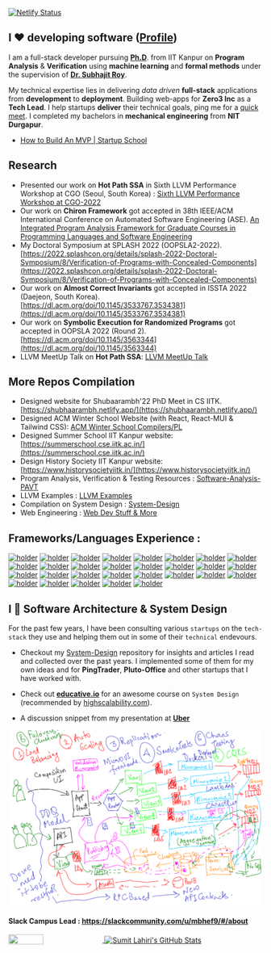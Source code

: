 [![Netlify Status](https://api.netlify.com/api/v1/badges/b7d665b3-a61d-42e1-a5d9-9916132a85dc/deploy-status)](https://app.netlify.com/sites/lahiri/deploys)

## I ❤️ developing software ([Profile](https://lahiri.netlify.app/))

I am a full-stack developer pursuing [**Ph.D**](https://github.com/lahiri-phdworks). from IIT Kanpur on **Program Analysis** & **Verification** using 
**machine learning** and **formal methods** under the supervision of [**Dr. Subhajit Roy**](https://www.cse.iitk.ac.in/users/subhajit/). 

My technical expertise lies in delivering *data driven* **full-stack** applications from **development** to **deployment**. Building web-apps for **Zero3 Inc** as a **Tech Lead**.
I help startups **deliver** their technical goals, ping me for a [quick meet](mailto:lahiri.devs@gmail.com).  I completed my bachelors in **mechanical engineering** from **NIT Durgapur**.

 - [How to Build An MVP | Startup School](https://www.youtube.com/watch?v=QRZ_l7cVzzU)

## Research 

- Presented our work on **Hot Path SSA** in Sixth LLVM Performance Workshop at CGO (Seoul, South Korea) : [Sixth LLVM Performance Workshop at CGO-2022](https://www.youtube.com/watch?v=ECwP3HRP0Z4)
- Our work on **Chiron Framework** got accepted in 38th IEEE/ACM International Conference on Automated Software Engineering (ASE). [An Integrated Program Analysis Framework for Graduate Courses in Programming Languages and Software Engineering](https://www.computer.org/csdl/proceedings-article/ase/2023/299600a598/1SBGAaQGZi0)
- My Doctoral Symposium at SPLASH 2022 (OOPSLA2-2022). [https://2022.splashcon.org/details/splash-2022-Doctoral-Symposium/8/Verification-of-Programs-with-Concealed-Components](https://2022.splashcon.org/details/splash-2022-Doctoral-Symposium/8/Verification-of-Programs-with-Concealed-Components)
- Our work on **Almost Correct Invariants** got accepted in ISSTA 2022 (Daejeon, South Korea). [https://dl.acm.org/doi/10.1145/3533767.3534381](https://dl.acm.org/doi/10.1145/3533767.3534381)
- Our work on **Symbolic Execution for Randomized Programs** got accepted in OOPSLA 2022 (Round 2). [https://dl.acm.org/doi/10.1145/3563344](https://dl.acm.org/doi/10.1145/3563344)
- LLVM MeetUp Talk on **Hot Path SSA**: [LLVM MeetUp Talk](https://www.youtube.com/watch?si=kqmmJpQ0SeLiHtgt&v=GW_icF7J2kY&feature=youtu.be)

## More Repos Compilation

- Designed website for Shubaarambh'22 PhD Meet in CS IITK. [https://shubhaarambh.netlify.app/](https://shubhaarambh.netlify.app/)
- Designed ACM Winter School Website (with React, React-MUI & Tailwind CSS): [ACM Winter School Compilers/PL](https://winterschool2022.cse.iitk.ac.in)
- Designed Summer School IIT Kanpur website: [https://summerschool.cse.iitk.ac.in/](https://summerschool.cse.iitk.ac.in/)
- Design History Society IIT Kanpur website: [https://www.historysocietyiitk.in/](https://www.historysocietyiitk.in/)
- Program Analysis, Verification & Testing Resources : [Software-Analysis-PAVT](https://github.com/codersguild/Software-Analysis-PAVT)
- LLVM Examples : [LLVM Examples](https://github.com/codersguild/LLVM-Examples)
- Compilation on System Design : [System-Design](https://github.com/codersguild/System-Design/blob/master/README.md)
- Web Engineering : [Web Dev Stuff & More](https://github.com/codersguild/System-Design/blob/master/Web%20Development%20-%20Engineering/README.md)

## Frameworks/Languages Experience :

[![holder](https://img.shields.io/badge/-Linode-green?style=for-the-badge&logo=linode&logoColor=white)](https://img.shields.io/badge/-Linode-green?style=for-the-badge&logo=linode&logoColor=white)
[![holder](https://img.shields.io/badge/-C/C++-lightpink?style=for-the-badge&logo=c&logoColor=black)](https://img.shields.io/badge/-C/C++-lightpink?style=for-the-badge&logo=c&logoColor=black)
[![holder](https://img.shields.io/badge/-CSS-orange?style=for-the-badge&logo=css3&logoColor=white)](https://img.shields.io/badge/-CSS-orange?style=for-the-badge&logo=css3&logoColor=white)
[![holder](https://img.shields.io/badge/-Docker-46a2f1?style=for-the-badge&logo=docker&logoColor=white)](https://img.shields.io/badge/-Docker-46a2f1?style=for-the-badge&logo=docker&logoColor=white)
[![holder](https://img.shields.io/badge/-FireBase-lightyellow?style=for-the-badge&logo=FIREBASE&logoColor=YELLOW)](https://img.shields.io/badge/-FireBase-lightyellow?style=for-the-badge&logo=FIREBASE&logoColor=YELLOW)
[![holder](https://img.shields.io/badge/-Git-F05032?style=for-the-badge&logo=git&logoColor=white)](https://img.shields.io/badge/-Git-F05032?style=for-the-badge&logo=git&logoColor=white)
[![holder](https://img.shields.io/badge/-Golang-lightblue?style=for-the-badge&logo=go&logoColor=white)](https://img.shields.io/badge/-Golang-lightblue?style=for-the-badge&logo=go&logoColor=white)
[![holder](https://img.shields.io/badge/-GraphQL-E10098?style=for-the-badge&logo=graphql&logoColor=white)](https://img.shields.io/badge/-GraphQL-E10098?style=for-the-badge&logo=graphql&logoColor=white)
[![holder](https://img.shields.io/badge/-Heroku-430098?style=for-the-badge&logo=heroku&logoColor=white)](https://img.shields.io/badge/-Heroku-430098?style=for-the-badge&logo=heroku&logoColor=white)
[![holder](https://img.shields.io/badge/-Insomnia-5849BE?style=for-the-badge&logo=insomnia&logoColor=white)](https://img.shields.io/badge/-Insomnia-5849BE?style=for-the-badge&logo=insomnia&logoColor=white)
[![holder](https://img.shields.io/badge/-JavaScript-FCAA00?style=for-the-badge&logo=JavaScript&logoColor=white)](https://img.shields.io/badge/-JavaScript-FCAA00?style=for-the-badge&logo=JavaScript&logoColor=white)
[![holder](https://img.shields.io/badge/-JIRA-blue?style=for-the-badge&logo=jira&logoColor=white)](https://img.shields.io/badge/-JIRA-blue?style=for-the-badge&logo=jira&logoColor=white)
[![holder](https://img.shields.io/badge/-JITSI-white?style=for-the-badge&logo=jitsi&logoColor=blue)](https://img.shields.io/badge/-JITSI-white?style=for-the-badge&logo=jitsi&logoColor=blue)
[![holder](https://img.shields.io/badge/-MongoDB-13aa52?style=for-the-badge&logo=mongodb&logoColor=white)](https://img.shields.io/badge/-MongoDB-13aa52?style=for-the-badge&logo=mongodb&logoColor=white)
[![holder](https://img.shields.io/badge/-netlify-blue?style=for-the-badge&logo=netlify&logoColor=green)](https://img.shields.io/badge/-netlify-blue?style=for-the-badge&logo=netlify&logoColor=green)
[![holder](https://img.shields.io/badge/-Nodejs-43853d?style=for-the-badge&logo=Node.js&logoColor=white)](https://img.shields.io/badge/-Nodejs-43853d?style=for-the-badge&logo=Node.js&logoColor=white)
[![holder](https://img.shields.io/badge/-NPM-CB3837?style=for-the-badge&logo=npm&logoColor=white)](https://img.shields.io/badge/-NPM-CB3837?style=for-the-badge&logo=npm&logoColor=white)
[![holder](https://img.shields.io/badge/-PostgreSQL-brightgreen?style=for-the-badge&logo=postgresql&logoColor=white)](https://img.shields.io/badge/-PostgreSQL-brightgreen?style=for-the-badge&logo=postgresql&logoColor=white)
[![holder](https://img.shields.io/badge/-python-lightyellow?style=for-the-badge&logo=python&logoColor=color)](https://img.shields.io/badge/-python-lightyellow?style=for-the-badge&logo=python&logoColor=color)
[![holder](https://img.shields.io/badge/-React-45b8d8?style=for-the-badge&logo=react&logoColor=white)](https://img.shields.io/badge/-React-45b8d8?style=for-the-badge&logo=react&logoColor=white)
[![holder](https://img.shields.io/badge/-Redux-764ABC?style=for-the-badge&logo=redux&logoColor=white)](https://img.shields.io/badge/-Redux-764ABC?style=for-the-badge&logo=redux&logoColor=white)
[![holder](https://img.shields.io/badge/-scala-red?style=for-the-badge&logo=scala&logoColor=white)](https://img.shields.io/badge/-scala-red?style=for-the-badge&logo=scala&logoColor=white)
[![holder](https://img.shields.io/badge/-Travis-lightyellow?style=for-the-badge&logo=travis&logoColor=black)](https://img.shields.io/badge/-Travis-lightyellow?style=for-the-badge&logo=travis&logoColor=black)
[![holder](https://img.shields.io/badge/-TypeScript-007ACC?style=for-the-badge&logo=typescript&logoColor=white)](https://img.shields.io/badge/-TypeScript-007ACC?style=for-the-badge&logo=typescript&logoColor=white)
[![holder](https://img.shields.io/badge/-Digital_Ocean-blue?style=for-the-badge&logo=digitalocean&logoColor=white)](https://img.shields.io/badge/-Digital-Ocean-blue?style=for-the-badge&logo=digitalocean&logoColor=white)
[![holder](https://img.shields.io/static/v1?label=LLVM&color=lightyellow&logo=llvm&style=for-the-badge&message=11+&logoColor=color)](https://img.shields.io/static/v1?label=LLVM&color=lightyellow&logo=llvm&style=for-the-badge&message=11+&logoColor=color)
[![holder](https://img.shields.io/static/v1?label=LLVM&color=lightyellow&logo=llvm&style=for-the-badge&message=14+&logoColor=color)](https://img.shields.io/static/v1?label=LLVM&color=lightyellow&logo=llvm&style=for-the-badge&message=14+&logoColor=color)
[![holder](https://img.shields.io/static/v1?label=LLVM&color=lightyellow&logo=llvm&style=for-the-badge&message=7+&logoColor=color)](https://img.shields.io/static/v1?label=LLVM&color=lightyellow&logo=llvm&style=for-the-badge&message=7+&logoColor=color)
[![holder](https://img.shields.io/badge/-Google_Cloud_Platform-1a73e8?style=for-the-badge&logo=google-cloud&logoColor=white)](https://img.shields.io/badge/-Google_Cloud_Platform-1a73e8?style=flat-square&logo=google-cloud&logoColor=white)

## I 🤩 Software Architecture & System Design

For the past few years, I have been consulting various `startups` on the `tech-stack` they use and helping them out in some of their `technical` endevours. 

- Checkout my [System-Design](https://github.com/codersguild/System-Design/blob/master/README.md) repository for insights and articles I read and collected over the past years. I 
implemented some of them for my own ideas and for **PingTrader**, **Pluto-Office** and other startups that I have worked with. 

- Check out [**educative.io**](https://educative.io) for an awesome course on `System Design` (recommended by [highscalability.com](https://www.highscalability.com)).
- A discussion snippet from my presentation at [**Uber**](https://eng.uber.com/locations/bangalore/)

![Uber Tech Presentation](https://raw.githubusercontent.com/codersguild/codersguild/master/images/uber_tech.png)

#### Slack Campus Lead : https://slackcommunity.com/u/mbhef9/#/about 

<a href="https://github.com/codersguild">
  <img align="center" height="35%" width="37%"  src="https://github-readme-stats.vercel.app/api/top-langs/?username=codersguild&show_icons=true&theme=light&line_height=30" />
</a>
<a href="https://github.com/codersguild">
 <img align="center"  height="75%" width="60%" src="https://github-readme-stats.vercel.app/api?username=codersguild&count_private=true&show_icons=true&theme=light&line_height=30" alt="Sumit Lahiri's GitHub Stats"/>
</a>
